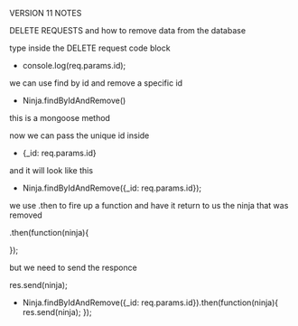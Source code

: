 VERSION 11 NOTES 

DELETE REQUESTS
and how to remove data from the database

type inside the DELETE request code block 

- console.log(req.params.id);

we can use find by id and remove a specific id

- Ninja.findByIdAndRemove()

this is a mongoose method 

now we can pass the unique id inside 

- {_id: req.params.id}

and it will look like this 

- Ninja.findByIdAndRemove({_id: req.params.id});

we use .then to fire up a function and have it return to us the ninja that was removed 

.then(function(ninja){
    
});

but we need to send the responce 

res.send(ninja);

- Ninja.findByIdAndRemove({_id: req.params.id}).then(function(ninja){
    res.send(ninja);
});
